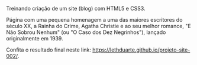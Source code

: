Treinando criação de um site (blog) com HTML5 e CSS3.

Página com uma pequena homenagem a uma das maiores escritores do século XX, a Rainha do Crime, Agatha Christie e ao seu melhor romance, "E Não Sobrou Nenhum" (ou "O Caso dos Dez Negrinhos"), lançado originalmente em 1939.

Confita o resultado final neste link: <https://lethduarte.github.io/projeto-site-002/>.